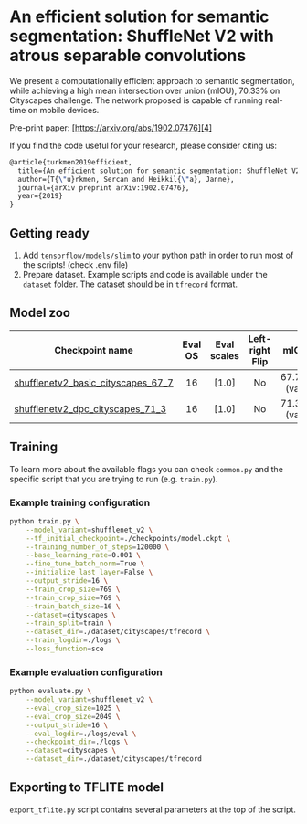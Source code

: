 # An efficient solution for semantic segmentation: ShuffleNet V2 with atrous separable convolutions

We present a computationally efficient approach to semantic segmentation, while achieving a high mean intersection over union (mIOU), 70.33% on Cityscapes challenge. The network proposed is capable of running real-time on mobile devices.

Pre-print paper: [https://arxiv.org/abs/1902.07476][4]

If you find the code useful for your research, please consider citing us:

```tex
@article{turkmen2019efficient,
  title={An efficient solution for semantic segmentation: ShuffleNet V2 with atrous separable convolutions},
  author={T{\"u}rkmen, Sercan and Heikkil{\"a}, Janne},
  journal={arXiv preprint arXiv:1902.07476},
  year={2019}
}
```

## Getting ready

1. Add [`tensorflow/models/slim`][3] to your python path in order to run most of the scripts! (check .env file)
2. Prepare dataset. Example scripts and code is available under the `dataset` folder. The dataset should be in `tfrecord` format.

## Model zoo

| Checkpoint name                         | Eval OS | Eval scales | Left-right Flip |    mIOU     | File Size |
| --------------------------------------- | :-----: | :---------: | :-------------: | :---------: | --------: |
| [shufflenetv2_basic_cityscapes_67_7][1] |   16    |   \[1.0\]   |       No        | 67.7% (val) |     4.9MB |
| [shufflenetv2_dpc_cityscapes_71_3][2]   |   16    |   \[1.0\]   |       No        | 71.3% (val) |     6.3MB |

## Training

To learn more about the available flags you can check `common.py` and the specific script that you are trying to run (e.g. `train.py`).

### Example training configuration

```sh
python train.py \
    --model_variant=shufflenet_v2 \
    --tf_initial_checkpoint=./checkpoints/model.ckpt \
    --training_number_of_steps=120000 \
    --base_learning_rate=0.001 \
    --fine_tune_batch_norm=True \
    --initialize_last_layer=False \
    --output_stride=16 \
    --train_crop_size=769 \
    --train_crop_size=769 \
    --train_batch_size=16 \
    --dataset=cityscapes \
    --train_split=train \
    --dataset_dir=./dataset/cityscapes/tfrecord \
    --train_logdir=./logs \
    --loss_function=sce
```

### Example evaluation configuration

```sh
python evaluate.py \
    --model_variant=shufflenet_v2 \
    --eval_crop_size=1025 \
    --eval_crop_size=2049 \
    --output_stride=16 \
    --eval_logdir=./logs/eval \
    --checkpoint_dir=./logs \
    --dataset=cityscapes \
    --dataset_dir=./dataset/cityscapes/tfrecord
```

## Exporting to TFLITE model

`export_tflite.py` script contains several parameters at the top of the script.

[1]: https://github.com/sercant/mobile-segmentation/releases/download/v0.1.0/shufflenetv2_basic_cityscapes_67_7.zip
[2]: https://github.com/sercant/mobile-segmentation/releases/download/v0.1.0/shufflenetv2_dpc_cityscapes_71_3.zip
[3]: https://github.com/tensorflow/models/tree/master/research/slim
[4]: https://arxiv.org/abs/1902.07476
